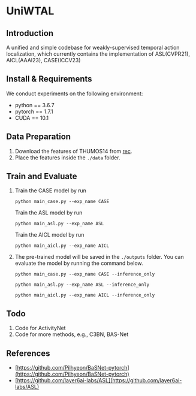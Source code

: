# UniWTAL

## Introduction
A unified and simple codebase for weakly-supervised temporal action localization, which currently contains the implementation of ASL(CVPR21), AICL(AAAI23), CASE(ICCV23)

## Install & Requirements
We conduct experiments on the following environment: <br>
* python == 3.6.7 
* pytorch == 1.7.1 
* CUDA == 10.1 

## Data Preparation
1. Download the features of THUMOS14 from [rec](https://rec.ustc.edu.cn/share/e1472d30-5f38-11ee-a8ae-cff932c459ec). 
2. Place the features inside the `./data` folder.

## Train and Evaluate
1. Train the CASE model by run 
   ```
   python main_case.py --exp_name CASE
   ```
   Train the ASL model by run 
   ```
   python main_asl.py --exp_name ASL
   ```
   Train the AICL model by run 
   ```
   python main_aicl.py --exp_name AICL
   ```
2. The pre-trained model will be saved in the `./outputs` folder. You can evaluate the model by running the command below.
   ```
   python main_case.py --exp_name CASE --inference_only
   ```
   ```
   python main_asl.py --exp_name ASL --inference_only
   ```
   ```
   python main_aicl.py --exp_name AICL --inference_only
   ```

## Todo
1. Code for ActivityNet
2. Code for more methods, e.g., C3BN, BAS-Net

 ## References

* [https://github.com/Pilhyeon/BaSNet-pytorch](https://github.com/Pilhyeon/BaSNet-pytorch)
* [https://github.com/layer6ai-labs/ASL](https://github.com/layer6ai-labs/ASL)

